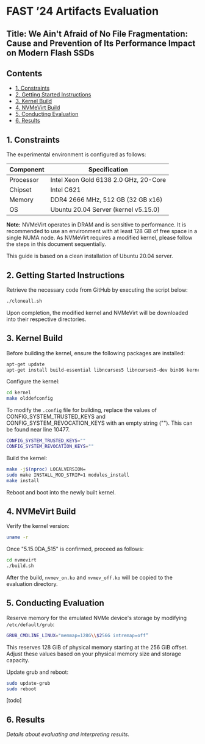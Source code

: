 
# FAST ’24 Artifacts Evaluation

## Title: We Ain't Afraid of No File Fragmentation: Cause and Prevention of Its Performance Impact on Modern Flash SSDs

## Contents
- [1. Constraints](#1-constraints)
- [2. Getting Started Instructions](#2-getting-started-instructions)
- [3. Kernel Build](#3-kernel-build)
- [4. NVMeVirt Build](#4-nvmevirt-build)
- [5. Conducting Evaluation](#5-conducting-evaluation)
- [6. Results](#6-results)

## 1. Constraints

The experimental environment is configured as follows:

| **Component** | **Specification**                  |
|---------------|------------------------------------|
| Processor     | Intel Xeon Gold 6138 2.0 GHz, 20-Core |
| Chipset       | Intel C621                         |
| Memory        | DDR4 2666 MHz, 512 GB (32 GB x16)  |
| OS            | Ubuntu 20.04 Server (kernel v5.15.0)|

**Note:** NVMeVirt operates in DRAM and is sensitive to performance. It is recommended to use an environment with at least 128 GB of free space in a single NUMA node. As NVMeVirt requires a modified kernel, please follow the steps in this document sequentially.

This guide is based on a clean installation of Ubuntu 20.04 server.

## 2. Getting Started Instructions

Retrieve the necessary code from GitHub by executing the script below:
```bash
./cloneall.sh
```
Upon completion, the modified kernel and NVMeVirt will be downloaded into their respective directories.

## 3. Kernel Build

Before building the kernel, ensure the following packages are installed:
```bash
apt-get update
apt-get install build-essential libncurses5 libncurses5-dev bin86 kernel-package libssl-dev bison flex libelf-dev dwarves
```
Configure the kernel:
```bash
cd kernel
make olddefconfig
```
To modify the `.config` file for building, replace the values of CONFIG_SYSTEM_TRUSTED_KEYS and CONFIG_SYSTEM_REVOCATION_KEYS with an empty string (""). This can be found near line 10477.

```bash
CONFIG_SYSTEM_TRUSTED_KEYS=""
CONFIG_SYSTEM_REVOCATION_KEYS=""
```

Build the kernel:
```bash
make -j$(nproc) LOCALVERSION=
sudo make INSTALL_MOD_STRIP=1 modules_install  
make install
```
Reboot and boot into the newly built kernel.

## 4. NVMeVirt Build

Verify the kernel version:
```bash
uname -r
```
Once "5.15.0DA_515" is confirmed, proceed as follows:
```bash
cd nvmevirt
./build.sh
```
After the build, `nvmev_on.ko` and `nvmev_off.ko` will be copied to the evaluation directory.

## 5. Conducting Evaluation

Reserve memory for the emulated NVMe device's storage by modifying `/etc/default/grub`:
```bash
GRUB_CMDLINE_LINUX="memmap=128G\\$256G intremap=off”
```
This reserves 128 GiB of physical memory starting at the 256 GiB offset. Adjust these values based on your physical memory size and storage capacity.

Update grub and reboot:
```bash
sudo update-grub
sudo reboot
```

[todo]

## 6. Results
*Details about evaluating and interpreting results.*
